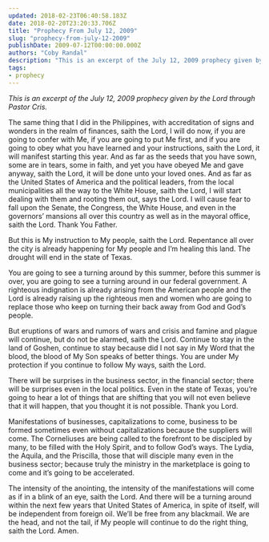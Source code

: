 ```yaml
---
updated: 2018-02-23T06:40:58.183Z
date: 2018-02-20T23:20:33.706Z
title: "Prophecy From July 12, 2009"
slug: "prophecy-from-july-12-2009"
publishDate: 2009-07-12T00:00:00.000Z
authors: "Coby Randal"
description: "This is an excerpt of the July 12, 2009 prophecy given by the Lord through Pastor Cris."
tags:
- prophecy
---
```

*This is an excerpt of the July 12, 2009 prophecy given by the Lord through Pastor Cris.*

The same thing that I did in the Philippines, with accreditation of signs and wonders in the realm of finances, saith the Lord, I will do now, if you are going to confer with Me, if you are going to put Me first, and if you are going to obey what you have learned and your instructions, saith the Lord, it will manifest starting this year. And as far as the seeds that you have sown, some are in tears, some in faith, and yet you have obeyed Me and gave anyway, saith the Lord, it will be done unto your loved ones. And as far as the United States of America and the political leaders, from the local municipalities all the way to the White House, saith the Lord, I will start dealing with them and rooting them out, says the Lord. I will cause fear to fall upon the Senate, the Congress, the White House, and even in the governors’ mansions all over this country as well as in the mayoral office, saith the Lord. Thank You Father.

But this is My instruction to My people, saith the Lord. Repentance all over the city is already happening for My people and I’m healing this land. The drought will end in the state of Texas.

You are going to see a turning around by this summer, before this summer is over, you are going to see a turning around in our federal government. A righteous indignation is already arising from the American people and the Lord is already raising up the righteous men and women who are going to replace those who keep on turning their back away from God and God’s people.

But eruptions of wars and rumors of wars and crisis and famine and plague will continue, but do not be alarmed, saith the Lord. Continue to stay in the land of Goshen, continue to stay because did I not say in My Word that the blood, the blood of My Son speaks of better things. You are under My protection if you continue to follow My ways, saith the Lord.

There will be surprises in the business sector, in the financial sector; there will be surprises even in the local politics. Even in the state of Texas, you’re going to hear a lot of things that are shifting that you will not even believe that it will happen, that you thought it is not possible. Thank you Lord.

Manifestations of businesses, capitalizations to come, business to be formed sometimes even without capitalizations because the suppliers will come. The Corneliuses are being called to the forefront to be discipled by many, to be filled with the Holy Spirit, and to follow God’s ways. The Lydia, the Aquila, and the Priscilla, those that will disciple many even in the business sector; because truly the ministry in the marketplace is going to come and it’s going to be accelerated.

The intensity of the anointing, the intensity of the manifestations will come as if in a blink of an eye, saith the Lord. And there will be a turning around within the next few years that United States of America, in spite of itself, will be independent from foreign oil. We’ll be free from any blackmail. We are the head, and not the tail, if My people will continue to do the right thing, saith the Lord. Amen.
